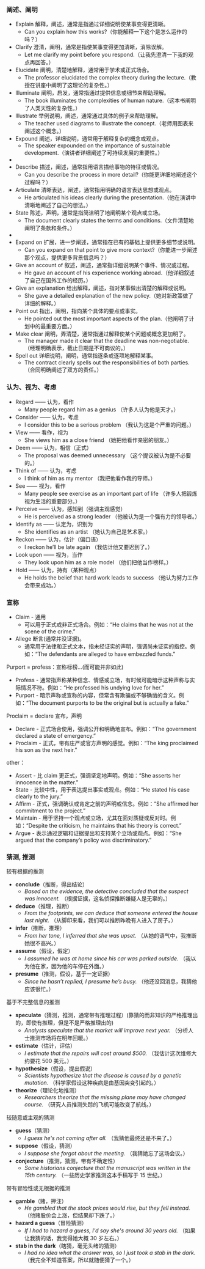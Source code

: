 ### 阐述、阐明
- Explain 解释，阐述，通常是指通过详细说明使某事变得更清晰。
  - Can you explain how this works?（你能解释一下这个是怎么运作的吗？）
- Clarify 澄清，阐明，通常是指使某事变得更加清晰，消除误解。
  - Let me clarify my point before you respond.（让我先澄清一下我的观点再回答。）
- Elucidate 阐明，清楚地解释，通常用于学术或正式场合。
  - The professor elucidated the complex theory during the lecture.（教授在讲座中阐明了这理论的复杂性。）
- Illuminate 阐明，启发，通常指通过提供信息或细节来帮助理解。
  - The book illuminates the complexities of human nature.（这本书阐明了人类天性的复杂性。）
- Illustrate 举例说明，阐述，通常通过具体的例子来帮助理解。
  - The teacher used diagrams to illustrate the concept.（老师用图表来阐述这个概念。）
- Expound 阐述，详细说明，通常用于解释复杂的概念或观点。
  - The speaker expounded on the importance of sustainable development.（演讲者详细阐述了可持续发展的重要性。）
-
- Describe 描述，阐述，通常指用语言描绘事物的特征或情况。
  - Can you describe the process in more detail?（你能更详细地阐述这个过程吗？）
- Articulate 清晰表达，阐述，通常指用明确的语言表达思想或观点。
  - He articulated his ideas clearly during the presentation.（他在演讲中清晰地阐述了自己的想法。）
- State 陈述，声明，通常是指简洁明了地阐明某个观点或立场。
  - The document clearly states the terms and conditions.（文件清楚地阐明了条款和条件。）
-
- Expand on 扩展，进一步阐述，通常指在已有的基础上提供更多细节或说明。
  - Can you expand on that point to give more context?（你能进一步阐述那个观点，提供更多背景信息吗？）
- Give an account of 叙述，阐述，通常指详细说明某个事件、情况或过程。
  - He gave an account of his experience working abroad.（他详细叙述了自己在国外工作的经历。）
- Give an explanation 给出解释，阐述，指对某事做出清楚的解释或说明。
  - She gave a detailed explanation of the new policy.（她对新政策做了详细的解释。）
- Point out 指出，阐明，指向某个具体的要点或事实。
  - He pointed out the most important aspects of the plan.（他阐明了计划中的最重要方面。）
- Make clear 阐明，弄清楚，通常指通过解释使某个问题或概念更加明了。
  - The manager made it clear that the deadline was non-negotiable.（经理明确表示，截止日期是不可商议的。）
- Spell out 详细说明，阐明，通常指逐条或逐项地解释某事。
  - The contract clearly spells out the responsibilities of both parties.（合同明确阐述了双方的责任。）

### 认为、视为、考虑
- Regard —— 认为，看作
  - Many people regard him as a genius  （许多人认为他是天才。）
- Consider —— 认为，考虑
  - I consider this to be a serious problem  （我认为这是个严重的问题。）
- View —— 看作，视为
  - She views him as a close friend  （她把他看作亲密的朋友。）
- Deem —— 认为，相信（正式）
  - The proposal was deemed unnecessary  （这个提议被认为是不必要的。）
- Think of —— 认为，考虑
  - I think of him as my mentor  （我把他看作我的导师。）
- See —— 视为，看作
  - Many people see exercise as an important part of life  （许多人把锻炼视为生活的重要部分。）
- Perceive —— 认为，感知到（强调主观感觉）
  - He is perceived as a strong leader  （他被认为是一个强有力的领导者。）
- Identify as —— 认定为，识别为
  - She identifies as an artist  （她认为自己是艺术家。）
- Reckon —— 认为，估计（偏口语）
  - I reckon he’ll be late again  （我估计他又要迟到了。）
- Look upon —— 视为，当作
  - They look upon him as a role model  （他们把他当作榜样。）
- Hold —— 认为，持有（某种观点）
  - He holds the belief that hard work leads to success  （他认为努力工作会带来成功。）

### 宣称
- Claim - 通用    
  - 可以用于正式或非正式场合。例如：“He claims that he was not at the scene of the crime.”
- Allege 断言(通常并没证据)。 
  - 通常用于法律和正式文本，指未经证实的声明，强调尚未证实的指控。例如：“The defendants are alleged to have embezzled funds.”
    
Purport = profess：宣称标榜…(而可能并非如此)
- Profess - 通常指声称某种信念、情感或立场，有时候可能暗示这种声称与实际情况不符。例如：“He professed his undying love for her.”
- Purport - 暗示声称或宣称的内容，但常含有欺骗或不够确凿的含义。例如：“The document purports to be the original but is actually a fake.”
  
Proclaim = declare 宣布，声明
- Declare - 正式场合使用，强调公开和明确地宣布。例如：“The government declared a state of emergency.”
- Proclaim - 正式，带有庄严或官方声明的感觉。例如：“The king proclaimed his son as the next heir.”
  
other：
- Assert - 比 claim 更正式，强调坚定地声明。例如：“She asserts her innocence in the matter.” 
- State - 比较中性，用于表达提出事实或观点。例如：“He stated his case clearly to the jury.”
- Affirm - 正式，强调确认或肯定之前的声明或信念。例如：“She affirmed her commitment to the project.”
- Maintain - 用于坚持一个观点或立场，尤其在面对质疑或反对时。例如：“Despite the criticism, he maintains that his theory is correct.”
- Argue - 表示通过逻辑和证据提出和支持某个立场或观点。例如：“She argued that the company’s policy was discriminatory.”

### 猜测, 推测

较有根据的推测
- **conclude**（推断，得出结论）
  - *Based on the evidence, the detective concluded that the suspect was innocent.*  （根据证据，这名侦探推断嫌疑人是无辜的。）
- **deduce**（推理，推断）  
  - *From the footprints, we can deduce that someone entered the house last night.*  （从脚印来看，我们可以推断昨晚有人进入了房子。）
- **infer**（推断，推理）
  - *From her tone, I inferred that she was upset.*  （从她的语气中，我推断她很不高兴。）
- **assume**（假设，假定）
  - *I assumed he was at home since his car was parked outside.*  （我以为他在家，因为他的车停在外面。）
- **presume**（推测，假设，基于一定证据）  
  - *Since he hasn’t replied, I presume he’s busy.*  （他还没回消息，我猜他应该很忙。）

基于不完整信息的推测
- **speculate**（猜测，推测，通常带有推理过程）(靠猜的而非知识的严格推理出的，即使有推理，但是不是严格推理出的)
  - *Analysts speculate that the market will improve next year.*  （分析人士推测市场将在明年回暖。）
- **estimate**（估计，评估）   
  - *I estimate that the repairs will cost around $500.*  （我估计这次维修大约要花 500 美元。）
- **hypothesize**（假设，提出假说）   
  - *Scientists hypothesize that the disease is caused by a genetic mutation.*  （科学家假设这种疾病是由基因突变引起的。）
- **theorize**（理论化地推测）
  - *Researchers theorize that the missing plane may have changed course.*  （研究人员推测失踪的飞机可能改变了航线。）

较随意或主观的猜测
- **guess**（猜测）  
  - *I guess he's not coming after all.*  （我猜他最终还是不来了。）
- **suppose**（假设，猜测）  
  - *I suppose she forgot about the meeting.*  （我猜她忘了这场会议。）
- **conjecture**（推测，猜测，带有不确定性）   
  - *Some historians conjecture that the manuscript was written in the 15th century.*  （一些历史学家推测这本手稿写于 15 世纪。）
   
带有冒险性或无根据的推测
- **gamble**（赌，押注）
  - *He gambled that the stock prices would rise, but they fell instead.*  （他赌股价会上涨，但结果却下跌了。）
- **hazard a guess**（冒险猜测）
  - *If I had to hazard a guess, I'd say she's around 30 years old.*  （如果让我猜的话，我觉得她大概 30 岁左右。）
- **stab in the dark**（瞎猜，毫无头绪的猜测）
  - *I had no idea what the answer was, so I just took a stab in the dark.*  （我完全不知道答案，所以就随便猜了一个。）

